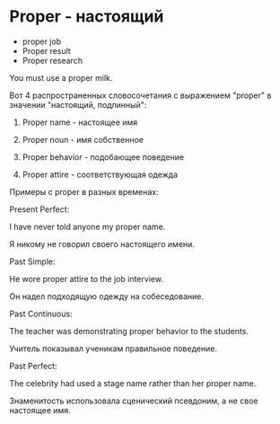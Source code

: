 # Proper - настоящий

- proper job
- Proper result
- Proper research

You must use a proper milk.

Вот 4 распространенных словосочетания с выражением "proper" в значении "настоящий, подлинный":

1. Proper name - настоящее имя

2. Proper noun - имя собственное

3. Proper behavior - подобающее поведение

4. Proper attire - соответствующая одежда

Примеры с proper в разных временах:

Present Perfect:

I have never told anyone my proper name.

Я никому не говорил своего настоящего имени.

Past Simple:

He wore proper attire to the job interview.

Он надел подходящую одежду на собеседование.

Past Continuous:

The teacher was demonstrating proper behavior to the students.

Учитель показывал ученикам правильное поведение.

Past Perfect:

The celebrity had used a stage name rather than her proper name.

Знаменитость использовала сценический псевдоним, а не свое настоящее имя.
